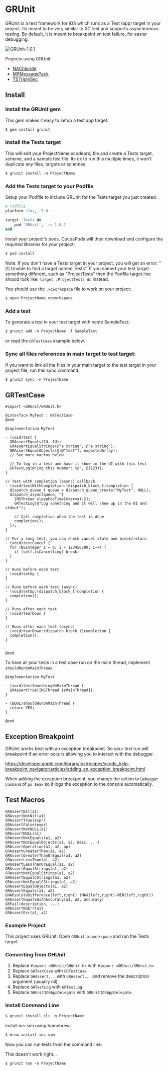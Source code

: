 # GRUnit 

GRUnit is a test framework for iOS which runs as a Test (app) target in your project. Its meant to be very similar to XCTest and supports asynchronous testing. By default, it is meant to breakpoint on test failure, for easier debugging.

![GRUnit-1.0.1](https://raw.githubusercontent.com/gabriel/GRUnit/master/GRUnit-1.0.1.png)

Projects using GRUnit:

* [NAChloride](https://github.com/gabriel/NAChloride)
* [MPMessagePack](https://github.com/gabriel/MPMessagePack)
* [TSTripleSec](https://github.com/gabriel/TSTripleSec)

## Install

### Install the GRUnit gem

This gem makes it easy to setup a test app target.

```xml
$ gem install grunit
```

### Install the Tests target

This will edit your ProjectName.xcodeproj file and create a Tests target, scheme, and a sample test file. Its ok to run this multiple times, it won't duplicate any files, targets or schemes.

```xml
$ grunit install -n ProjectName
```

### Add the Tests target to your Podfile

Setup your Podfile to include GRUnit for the Tests target you just created. 

```ruby
# Podfile
platform :ios, '7.0'

target :Tests do
	pod 'GRUnit', '~> 1.0.1'
end
```

Install your project's pods. CocoaPods will then download and configure the required libraries for your project:

```xml
$ pod install
```

Note: If you don't have a Tests target in your project, you will get an error: "[!] Unable to find a target named Tests". If you named your test target something different, such as "ProjectTests" then the Podfile target line should look like: `target :ProjectTests do` instead.

You should use the `.xcworkspace` file to work on your project:

```xml
$ open ProjectName.xcworkspace
```

### Add a test

To generate a test in your test target with name SampleTest:

```xml
$ grunit add -n ProjectName -f SampleTest
```

or read the `GRTestCase` example below.

### Sync all files references in main target to test target:

If you want to link all the files in your main target to the test target in your project file, run this sync command.

```xml
$ grunit sync -n ProjectName
```

## GRTestCase

```objc
#import <GRUnit/GRUnit.h>

@interface MyTest : GRTestCase
@end

@implementation MyTest

- (void)test {
  GRAssertEquals(1U, 1U);
  GRAssertEqualStrings(@"a string", @"a string");
  GRAssertEqualObjects(@[@"test"], expectedArray);
  // See more macros below

  // To log in a test and have it show in the UI with this test
  GHTestLog(@"Log this number: %@", @(123));
}

// Test with completion (async) callback
- (void)testWithCompletion:(dispatch_block_t)completion {
  dispatch_queue_t queue = dispatch_queue_create("MyTest", NULL);
  dispatch_async(queue, ^{
    [NSThread sleepForTimeInterval:2];
    GRTestLog(@"Log something and it will show up in the UI and stdout");

    // Call completion when the test is done
    completion();
  });
}

// For a long test, you can check cancel state and break/return
- (void)testCancel {
  for (NSInteger i = 0; i < 123456789; i++) {
    if (self.isCancelling) break;
  }
}

// Runs before each test
- (void)setUp {
}

// Runs before each test (async)
- (void)setUp:(dispatch_block_t)completion {
  completion();
}

// Runs after each test
- (void)tearDown {
}

// Runs after each test (async)
- (void)tearDown:(dispatch_block_t)completion {
  completion();
}


@end
```

To have all your tests in a test case run on the main thread, implement `shouldRunOnMainThread`.

```objc
@implementation MyTest

- (void)testSomethingOnMainThread {
  GRAssertTrue([NSThread isMainThread]);
}

- (BOOL)shouldRunOnMainThread {
  return YES;
}

@end
```

## Exception Breakpoint

GRUnit works best with an exception breakpoint. So your test run will breakpoint if an error occurs allowing you to interact with the debugger.

https://developer.apple.com/library/ios/recipes/xcode_help-breakpoint_navigator/articles/adding_an_exception_breakpoint.html

When adding the exception breakpoint, you change the action to `Debugger Command` of `po $eax` so it logs the exception to the console automatically.

## Test Macros

```
GRAssertNil(a1)
GRAssertNotNil(a1)
GRAssertTrue(expr)
GRAssertFalse(expr)
GRAssertNotNULL(a1)
GRAssertNULL(a1)
GRAssertNotEquals(a1, a2)
GRAssertNotEqualObjects(a1, a2, desc, ...)
GRAssertOperation(a1, a2, op)
GRAssertGreaterThan(a1, a2)
GRAssertGreaterThanOrEqual(a1, a2)
GRAssertLessThan(a1, a2)
GRAssertLessThanOrEqual(a1, a2)
GRAssertEqualStrings(a1, a2)
GRAssertNotEqualStrings(a1, a2)
GRAssertEqualCStrings(a1, a2)
GRAssertNotEqualCStrings(a1, a2)
GRAssertEqualObjects(a1, a2)
GRAssertEquals(a1, a2)
GHAbsoluteDifference(left,right) (MAX(left,right)-MIN(left,right))
GRAssertEqualsWithAccuracy(a1, a2, accuracy)
GRFail(description, ...)
GRAssertNoErr(a1)
GRAssertErr(a1, a2)
```

### Example Project

This project uses GRUnit. Open `GRUnit.xcworkspace` and run the Tests target.

### Converting from GHUnit

1. Replace `#import <GHUnit/GHUnit.h>` with `#import <GRUnit/GRUnit.h>`
1. Replace `GHTestCase` with `GRTestCase`
1. Replace `GHAssert...` with `GRAssert...` and remove the description argument (usually nil).
1. Replace `GHTestLog` with `GRTestLog`.
1. Replace `GHUnitIOSAppDelegate` with `GRUnitIOSAppDelegate`.

### Install Command Line

```xml
$ grunit install_cli -n ProjectName
```

Install ios-sim using homebrew:

```xml
$ brew install ios-sim
```

Now you can run tests from the command line:

This doesn't work right...

```xml
$ grunit run -n ProjectName
```
